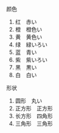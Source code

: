 颜色
1. 红　赤い
2. 橙　橙色い
3. 黄　黄色い
4. 绿　緑いろい
5. 蓝　青い
6. 紫　紫いろい
7. 黑　黒い
8. 白　白い

形状
1. 圆形　丸い
2. 正方形　正方形
3. 长方形　四角形
4. 三角形　三角形


